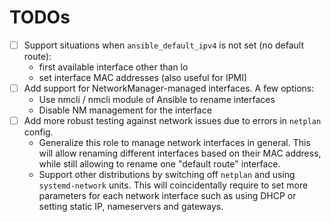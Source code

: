 # TODOs

- [ ] Support situations when `ansible_default_ipv4` is not set (no default route): 
    - first available interface other than lo
    - set interface MAC addresses (also useful for IPMI)
- [ ] Add support for NetworkManager-managed interfaces. A few options:
    - Use nmcli / nmcli module of Ansible to rename interfaces
    - Disable NM management for the interface
- [ ] Add more robust testing against network issues due to errors in `netplan` config.
    - Generalize this role to manage network interfaces in general. 
      This will allow renaming different interfaces based on their MAC address,
      while still allowing to rename one "default route" interface.
    - Support other distributions by switching off `netplan` and using `systemd-network` units.
      This will coincidentally require to set more parameters for each network interface such as 
      using DHCP or setting static IP, nameservers and gateways.
